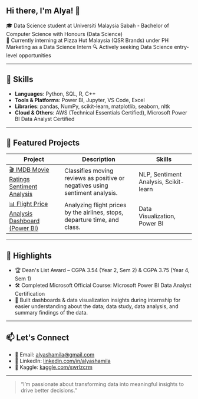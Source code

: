 ## Hi there, I'm Alya! 👋

🎓 Data Science student at Universiti Malaysia Sabah - Bachelor of Computer Science with Honours (Data Science)  
📍 Currently interning at Pizza Hut Malaysia (QSR Brands) under PH Marketing as a Data Science Intern 
🔍 Actively seeking Data Science entry-level opportunities  

---

## 🧠 Skills

- **Languages**: Python, SQL, R, C++
- **Tools & Platforms**: Power BI, Jupyter, VS Code, Excel
- **Libraries**: pandas, NumPy, scikit-learn, matplotlib, seaborn, nltk
- **Cloud & Others**: AWS (Technical Essentials Certified), Microsoft Power BI Data Analyst Certified

---

## 📁 Featured Projects

| Project | Description | Skills |
|--------|-------------|--------|
| [🎬 IMDB Movie Ratings Sentiment Analysis](https://github.com/alyashamila/movie-review) | Classifies moving reviews as positive or negatives using sentiment analysis. | NLP, Sentiment Analysis, Scikit-learn |
| [📊 Flight Price Analysis Dashboard (Power BI)](https://github.com/alyashamila/flight-price-analysis) | Analyzing flight prices by the airlines, stops, departure time, and class. | Data Visualization, Power BI |

---

## 📢 Highlights

- 🏆 Dean's List Award – CGPA 3.54 (Year 2, Sem 2) & CGPA 3.75 (Year 4, Sem 1)
- 🛠 Completed Microsoft Official Course: Microsoft Power BI Data Analyst Certification
- 🧾 Built dashboards & data visualization insights during internship for easier understanding about the data; data study, data analysis, and summary findings of the data.

---

## 📫 Let's Connect

- 📧 Email: alyashamila@gmail.com  
- 💼 LinkedIn: [linkedin.com/in/alyashamila](https://linkedin.com/in/alyashamila)  
- 🧠 Kaggle: [kaggle.com/swrlzcrm](https://kaggle.com/swrlzcrm)  

---

> “I’m passionate about transforming data into meaningful insights to drive better decisions.”

<!--
**alyashamila/alyashamila** is a ✨ _special_ ✨ repository because its `README.md` (this file) appears on your GitHub profile.

Here are some ideas to get you started:

- 🔭 I’m currently working on ...
- 🌱 I’m currently learning ...
- 👯 I’m looking to collaborate on ...
- 🤔 I’m looking for help with ...
- 💬 Ask me about ...
- 📫 How to reach me: ...
- 😄 Pronouns: ...
- ⚡ Fun fact: ...
-->
